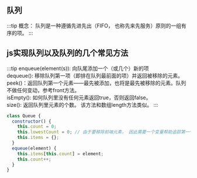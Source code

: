 ## 队列

:::tip
概念： 队列是一种遵循先进先出（FIFO， 也称先来先服务）原则的一组有序的项。
:::

## js实现队列以及队列的几个常见方法

:::tip
  enqueue(element(s)): 向队尾添加一个（或几个）新的项 <br />
  dequeue(): 移除队列第一项（即排在队列最前面的项）并返回被移除的元素。<br />
  peek()：返回队列第一个元素——最先被添加，也将是最先被移除的元素。队列不做任何变动，参考front方法。<br />
  isEmpty(): 如何队列里没有任何元素返回true，否则返回false。<br />
  size(): 返回队列里元素的个数。 该方法和数组length方法类似。
:::

```js
class Queue {
  constructor() {
    this.count = 0;
    this.lowestCount = 0; // 由于要移除前端元素， 因此需要一个变量帮助追踪第一个元素。
    this.items = {};
  }
  equeue(element) {
    this.items[this.count] = element;
    this.count++;
  }
}
```

